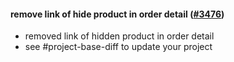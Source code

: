 #### remove link of hide product in order detail ([#3476](https://github.com/shopsys/shopsys/pull/3476))

- removed link of hidden product in order detail
- see #project-base-diff to update your project
